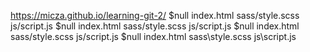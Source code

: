  https://micza.github.io/learning-git-2/
$null  index.html sass/style.scss js/script.js
$null  index.html sass/style.scss js/script.js
$null  index.html sass/style.scss js/script.js
$null  index.html sass\style.scss js\script.js
